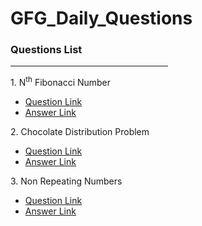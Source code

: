 <h1>GFG_Daily_Questions</h1>
<h3>Questions List</h3>
<hr width="50%">
<div class="questions" style="margin-top:1em;">
  <p>1. N<sup>th</sup> Fibonacci Number
  <ul>
    <li><a href="https://practice.geeksforgeeks.org/problems/nth-fibonacci-number1335/1"> Question Link</a></li>
    <li><a href="https://github.com/Anibaba4296/GFG_Daily_Questions/blob/main/Nth%20Fibonacci%20Number"> Answer Link</a></li>
  </ul>
</p>
<p>2. Chocolate Distribution Problem
  <ul>
    <li><a href="https://practice.geeksforgeeks.org/problems/chocolate-distribution-problem3825/1"> Question Link</a></li>
    <li><a href="https://github.com/Anibaba4296/GFG_Daily_Questions/blob/main/Chocolate%20Distribution%20Problem"> Answer Link</a></li>
  </ul>
</p>
<p>3. Non Repeating Numbers
  <ul>
    <li><a href="https://practice.geeksforgeeks.org/problems/finding-the-numbers0215/1"> Question Link</a></li>
    <li><a href=""> Answer Link</a></li>
  </ul>
</p>
</div>
